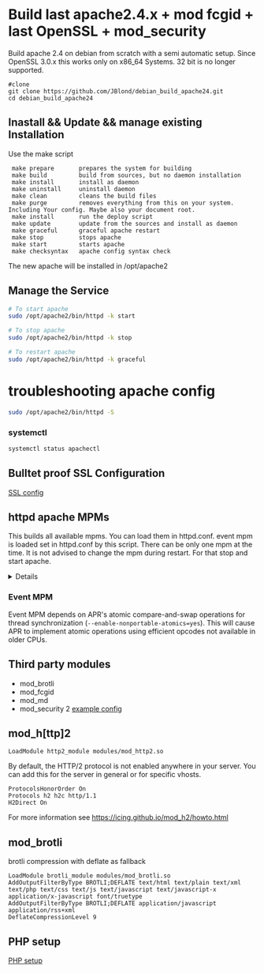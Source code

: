 # Build last apache2.4.x + mod fcgid + last OpenSSL + mod_security

Build apache 2.4 on debian from scratch with a semi automatic setup. Since OpenSSL 3.0.x this works only on x86_64 Systems. 32 bit is no longer supported.

```
#clone
git clone https://github.com/JBlond/debian_build_apache24.git
cd debian_build_apache24
```

## Inastall && Update && manage existing Installation

Use the make script

```
 make prepare       prepares the system for building
 make build         build from sources, but no daemon installation
 make install       install as daemon
 make uninstall     uninstall daemon
 make clean         cleans the build files
 make purge         removes everything from this on your system. Including Your config. Maybe also your document root.
 make install       run the deploy script
 make update        update from the sources and install as daemon
 make graceful      graceful apache restart
 make stop          stops apache
 make start         starts apache
 make checksyntax   apache config syntax check
```

The new apache will be installed in /opt/apache2

## Manage the Service

```BASH
# To start apache
sudo /opt/apache2/bin/httpd -k start

# To stop apache
sudo /opt/apache2/bin/httpd -k stop

# To restart apache
sudo /opt/apache2/bin/httpd -k graceful
```

# troubleshooting apache config

```BASH
sudo /opt/apache2/bin/httpd -S
```

### systemctl

```BASH
systemctl status apachectl
```

## Bulltet proof SSL Configuration

[SSL config](https://raw.githubusercontent.com/JBlond/debian_build_apache24/master/ssl.conf)

## httpd apache MPMs

This builds all available mpms. You can load them in httpd.conf. event mpm is loaded set in httpd.conf by this script. There can be only one mpm at the time. It is not advised to change the mpm during restart. For that stop and start apache.

<details><summery>Local the MPM's</summery><br>

```
LoadModule mpm_event_module modues/mod_mpm_event.so

LoadModule mpm_worker_module modues/mod_mpm_worker.so

LoadModule mpm_prefork_module modues/mod_mpm_prefork.so
```
</details>

### Event MPM
Event MPM depends on APR's atomic compare-and-swap operations for thread synchronization (`--enable-nonportable-atomics=yes`). This will cause APR to implement atomic operations using efficient opcodes not available in older CPUs.

## Third party modules

- mod_brotli
- mod_fcgid
- mod_md
- mod_security 2 [example config](https://raw.githubusercontent.com/JBlond/debian_build_apache24/master/1_security_mod_security.conf)

## mod_h[ttp]2

```
LoadModule http2_module modules/mod_http2.so
```

By default, the HTTP/2 protocol is not enabled anywhere in your server.
You can add this for the server in general or for specific vhosts.

```
ProtocolsHonorOrder On
Protocols h2 h2c http/1.1
H2Direct On 
```

For more information see https://icing.github.io/mod_h2/howto.html

## mod_brotli

brotli compression with deflate as fallback

```
LoadModule brotli_module modules/mod_brotli.so
AddOutputFilterByType BROTLI;DEFLATE text/html text/plain text/xml text/php text/css text/js text/javascript text/javascript-x application/x-javascript font/truetype
AddOutputFilterByType BROTLI;DEFLATE application/javascript application/rss+xml
DeflateCompressionLevel 9
```

## PHP setup
[PHP setup](php.md)
